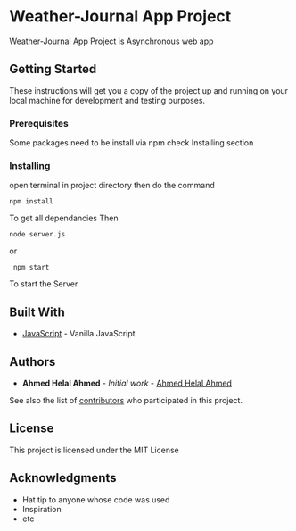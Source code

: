 # Weather-Journal App Project

Weather-Journal App Project is Asynchronous web app

## Getting Started

These instructions will get you a copy of the project up and running on your local machine for development and testing purposes.

### Prerequisites

Some packages need to be install via npm check Installing section

### Installing

open terminal in project directory then do the command

```
npm install
```

To get all dependancies Then

```
node server.js
```

or

```
 npm start
```

To start the Server

## Built With

- [JavaScript](https://developer.mozilla.org/en-US/docs/Web/JavaScript) - Vanilla JavaScript

## Authors

- **Ahmed Helal Ahmed** - _Initial work_ - [Ahmed Helal Ahmed](https://github.com/AhmedHelalAhmed)

See also the list of [contributors](https://github.com/your/project/contributors) who participated in this project.

## License

This project is licensed under the MIT License

## Acknowledgments

- Hat tip to anyone whose code was used
- Inspiration
- etc
